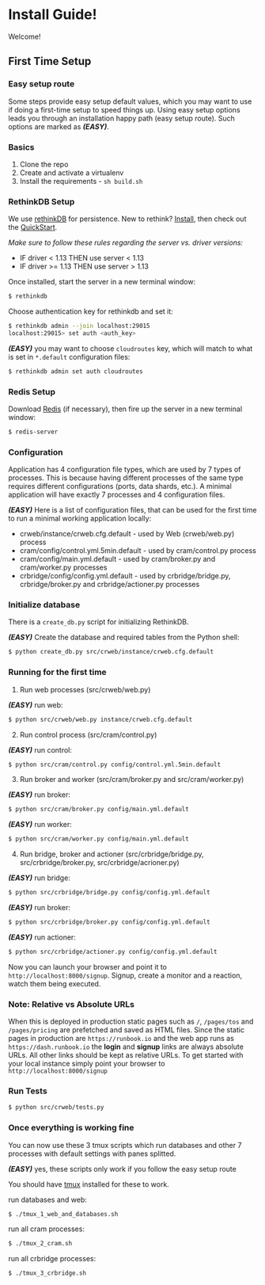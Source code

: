 # Install Guide!

Welcome!

## First Time Setup

### Easy setup route

Some steps provide easy setup default values, which you may want to use if doing a first-time setup to speed things up. Using easy setup options leads you through an installation happy path (easy setup route). Such options are marked as **_(EASY)_**.


### Basics

1. Clone the repo
1. Create and activate a virtualenv
1. Install the requirements - `sh build.sh`


### RethinkDB Setup

We use [rethinkDB](http://www.rethinkdb.com/) for persistence. New to rethink? [Install](http://www.rethinkdb.com/docs/install/), then check out the [QuickStart](http://www.rethinkdb.com/docs/quickstart/).

*Make sure to follow these rules regarding the server  vs. driver versions:*

- IF driver < 1.13 THEN use server < 1.13
- IF driver >= 1.13 THEN use server > 1.13

Once installed, start the server in a new terminal window:

```sh
$ rethinkdb
```

Choose authentication key for rethinkdb and set it:

```sh
$ rethinkdb admin --join localhost:29015
localhost:29015> set auth <auth_key>
```

**_(EASY)_** you may want to choose `cloudroutes` key, which will match to what is set in `*.default` configuration files:

```sh
$ rethinkdb admin set auth cloudroutes
```


### Redis Setup

Download [Redis](http://redis.io/download) (if necessary), then fire up the server in a new terminal window:

```sh
$ redis-server
```


### Configuration

Application has 4 configuration file types, which are used by 7 types of processes. This is because having different processes of the same type requires different configurations (ports, data shards, etc.). A minimal application will have exactly 7 processes and 4 configuration files.

**_(EASY)_** Here is a list of configuration files, that can be used for the first time to run a minimal working application locally:

 - crweb/instance/crweb.cfg.default - used by Web (crweb/web.py) process
 - cram/config/control.yml.5min.default - used by cram/control.py process
 - cram/config/main.yml.default - used by cram/broker.py and cram/worker.py processes
 - crbridge/config/config.yml.default - used by crbridge/bridge.py, crbridge/broker.py and crbridge/actioner.py processes


### Initialize database

There is a `create_db.py` script for initializing RethinkDB.

**_(EASY)_** Create the database and required tables from the Python shell:

```sh
$ python create_db.py src/crweb/instance/crweb.cfg.default
```


### Running for the first time

1) Run web processes (src/crweb/web.py)

**_(EASY)_** run web:

```sh
$ python src/crweb/web.py instance/crweb.cfg.default
```

2) Run control process (src/cram/control.py)

**_(EASY)_** run control:

```sh
$ python src/cram/control.py config/control.yml.5min.default
```

3) Run broker and worker (src/cram/broker.py and src/cram/worker.py)

**_(EASY)_** run broker:

```sh
$ python src/cram/broker.py config/main.yml.default
```

**_(EASY)_** run worker:

```sh
$ python src/cram/worker.py config/main.yml.default
```

4) Run bridge, broker and actioner (src/crbridge/bridge.py, src/crbridge/broker.py, src/crbridge/acrioner.py)

**_(EASY)_** run bridge:

```sh
$ python src/crbridge/bridge.py config/config.yml.default
```

**_(EASY)_** run broker:

```sh
$ python src/crbridge/broker.py config/config.yml.default
```

**_(EASY)_** run actioner:

```sh
$ python src/crbridge/actioner.py config/config.yml.default
```

Now you can launch your browser and point it to `http://localhost:8000/signup`. Signup, create a monitor and a reaction, watch them being executed.


### Note: Relative vs Absolute URLs

When this is deployed in production static pages such as `/`, `/pages/tos` and `/pages/pricing` are prefetched and saved as HTML files. Since the static pages in production are `https://runbook.io` and the web app runs as `https://dash.runbook.io` the **login** and **signup** links are always absolute URLs. All other links should be kept as relative URLs. To get started with your local instance simply point your browser to `http://localhost:8000/signup`


### Run Tests

```sh
$ python src/crweb/tests.py
```


### Once everything is working fine

You can now use these 3 tmux scripts which run databases and other 7 processes with default settings with panes splitted.

**_(EASY)_** yes, these scripts only work if you follow the easy setup route

You should have [tmux](http://tmux.sourceforge.net) installed for these to work.

run databases and web:

```sh
$ ./tmux_1_web_and_databases.sh
```

run all cram processes:

```sh
$ ./tmux_2_cram.sh
```

run all crbridge processes:

```sh
$ ./tmux_3_crbridge.sh
```
